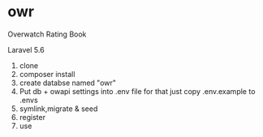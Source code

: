 # owr
Overwatch Rating Book

Laravel 5.6

1. clone
2. composer install
3. create databse named "owr"
4. Put db + owapi settings into .env file for that just copy .env.example to .envs
4. symlink,migrate & seed
5. register
6. use

